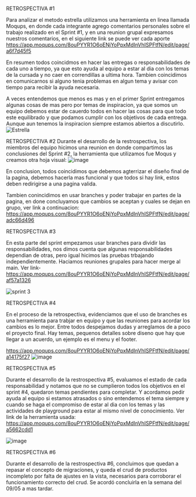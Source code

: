 RETROSPECTIVA #1

Para analizar el metodo estrella utilizamos una herramienta en linea llamada Moqups, en donde cada integrante agrego comentarios personales 
sobre el trabajo realizado en el Sprint #1, y en una reunion grupal expresamos nuestros comentarios, en el siguiente link se puede ver cada aporte https://app.moqups.com/8ouPYYR1O6oENjYoPpxMdInVhISPFtfN/edit/page/a6f7d45f5

En resumen todos coincidmos en hacer las entregas o responsabilidades de cada uno a tiempo, ya que esto ayuda al equipo a estar al dia con los temas de la cursada y no caer en correndillas
a ultima hora. Tambien coincidimos en comunicarnos si alguno tenia problemas en algun tema y avisar con tiempo para recibir la ayuda necesaria.

A veces entendemos que menos es mas y en el primer Sprint entregamos algunas cosas de mas pero por temas de inspiracion, ya que somos un equipo debemos estar de cauerdo todos en hacer las cosas para que todo este equilibrado y que
podamos cumplir con los objetivos de cada entrega. Aunque aun tenemos la inspiracion siempre estamos abiertos a discutirlo.
![Estrella](https://user-images.githubusercontent.com/113376793/217674251-0078a661-31cb-464a-9302-529408e0c207.PNG)



RETROSPECTIVA #2
Durante el desarrollo de la restrospectiva, los miembros del equipo hicimos una reunion en donde compartimos las conclusiones del Sprint #2, la herramienta que utilizamos fue Moqus y creamos otra hoja visual: ![image](https://user-images.githubusercontent.com/113376793/221060894-a7299153-0852-4924-89b9-cce23c38911f.png)

En conclusion, todos coincidimos que debemos agterrizar el diseño final de la pagina, debemos hacerla mas funcional y que todos si hay link, estos deben redirigirse a una pagina valida. 

Tambien conincidimos en usar branches y poder trabajar en partes de la pagina, en done concluyamos que cambios se aceptan y cuales se dejan en grupo, ver link a continuacion: https://app.moqups.com/8ouPYYR1O6oENjYoPpxMdInVhISPFtfN/edit/page/adc66d496



RETROSPECTIVA #3

En esta parte del sprint empezamos usar branches para dividir las responsabilidades, nos dimos cuenta que algunas responsabilidades dependian de otras, pero igual hicimos las pruebas trbajando independientemente. Haciamos reuniones grupales para hacer merge al main. Ver link- https://app.moqups.com/8ouPYYR1O6oENjYoPpxMdInVhISPFtfN/edit/page/af57a1326

![sprint 3](https://user-images.githubusercontent.com/113376793/225161961-61638242-5ffb-485a-b4e0-fdcc5fa4d696.PNG)


RETROSPECTIVA #4

En el proceso de la retrospectiva, evidenciamos que el uso de branches es una herramienta para trabjar en equipo y que las reuniones para acordar los cambios es lo mejor. Entre todos despejamos dudas y arreglamos de a poco el proyecto final. Hay temas, pequenos detalles sobre diseno que hay que llegar a un acuerdo, un ejemplo es el menu y el footer.


https://app.moqups.com/8ouPYYR1O6oENjYoPpxMdInVhISPFtfN/edit/page/a14175f27
![image](https://user-images.githubusercontent.com/113376793/225163186-78b36c91-6c53-4f37-869e-8617178f4c26.png)


RETROSPECTIVA #5

Durante el desarrollo de la restrospectiva #5, evaluamos el estado de cada responsabilidad y notamos que no se cumplieron todos los objetivos en el sprint #4, quedaron temas pendientes para completar. Y acordamos pedir ayuda al equipo si estamos atrasados o sino entendemos el tema siempre y cuando se haga el compromiso de estar al dia con los temas y las actividades de playground para estar al mismo nivel de conocimiento. Ver link de la herramienta usada: https://app.moqups.com/8ouPYYR1O6oENjYoPpxMdInVhISPFtfN/edit/page/a5662cdd1


![image](https://user-images.githubusercontent.com/113376793/225181187-74022ea0-8c86-4c93-af95-3b91da5b596b.png)


RETROSPECTIVA #6

Durante el desarrollo de la restrospectiva #6, concluimos que quedan a repasar  el concepto de migraciones, y queda el crud de productos incompleto por falta de ajustes en la vista, necesarios para corroborar el funcionamiento correcto del crud. 
Se acordó concluirla en la semana del 09/05 a mas tardar.
